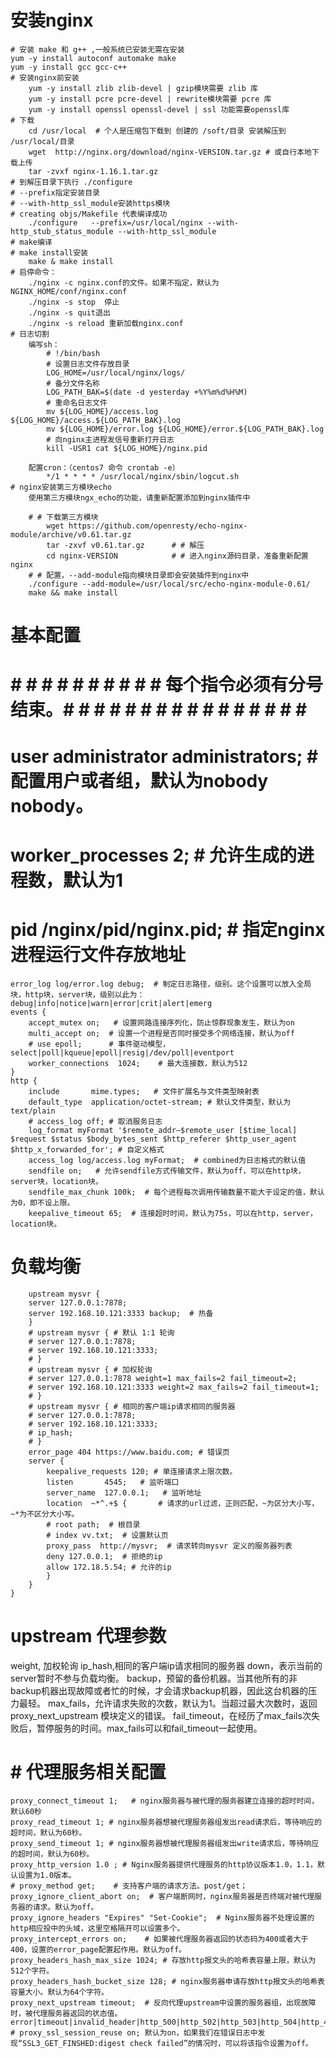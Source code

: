 # 安装nginx
    # 安装 make 和 g++ ,一般系统已安装无需在安装
    yum -y install autoconf automake make
    yum -y install gcc gcc-c++
    # 安装nginx前安装
        yum -y install zlib zlib-devel | gzip模块需要 zlib 库
        yum -y install pcre pcre-devel | rewrite模块需要 pcre 库
        yum -y install openssl openssl-devel | ssl 功能需要openssl库
    # 下载
        cd /usr/local  # 个人是压缩包下载到 创建的 /soft/目录 安装解压到 /usr/local/目录
        wget  http://nginx.org/download/nginx-VERSION.tar.gz # 或自行本地下载上传
        tar -zvxf nginx-1.16.1.tar.gz
    # 到解压目录下执行 ./configure
    # --prefix指定安装目录
    # --with-http_ssl_module安装https模块
    # creating objs/Makefile 代表编译成功
        ./configure   --prefix=/usr/local/nginx --with-http_stub_status_module --with-http_ssl_module 
    # make编译
    # make install安装
        make & make install
    # 启停命令：
        ./nginx -c nginx.conf的文件。如果不指定，默认为NGINX_HOME/conf/nginx.conf
        ./nginx -s stop  停止
        ./nginx -s quit退出
        ./nginx -s reload 重新加载nginx.conf
    # 日志切割
        编写sh：
            # !/bin/bash
            # 设置日志文件存放目录
            LOG_HOME=/usr/local/nginx/logs/
            # 备分文件名称
            LOG_PATH_BAK=$(date -d yesterday +%Y%m%d%H%M)
            # 重命名日志文件
            mv ${LOG_HOME}/access.log ${LOG_HOME}/access.${LOG_PATH_BAK}.log
            mv ${LOG_HOME}/error.log ${LOG_HOME}/error.${LOG_PATH_BAK}.log
            # 向nginx主进程发信号重新打开日志
            kill -USR1 cat ${LOG_HOME}/nginx.pid

        配置cron：（centos7 命令 crontab -e）
            */1 * * * * /usr/local/nginx/sbin/logcut.sh
    # nginx安装第三方模块echo
        使用第三方模块ngx_echo的功能，请重新配置添加到nginx插件中

        # # 下载第三方模块
            wget https://github.com/openresty/echo-nginx-module/archive/v0.61.tar.gz
            tar -zxvf v0.61.tar.gz		# # 解压
            cd nginx-VERSION			# # 进入nginx源码目录，准备重新配置nginx
        # # 配置，--add-module指向模块目录即会安装插件到nginx中
        ./configure --add-module=/usr/local/src/echo-nginx-module-0.61/ 
        make && make install

# 基本配置
# # # # # # # # # # #  每个指令必须有分号结束。# # # # # # # # # # # # # # # # # 
# user administrator administrators;  # 配置用户或者组，默认为nobody nobody。
# worker_processes 2;  # 允许生成的进程数，默认为1
# pid /nginx/pid/nginx.pid;   # 指定nginx进程运行文件存放地址
    error_log log/error.log debug;  # 制定日志路径，级别。这个设置可以放入全局块，http块，server块，级别以此为：debug|info|notice|warn|error|crit|alert|emerg
    events {
        accept_mutex on;   # 设置网路连接序列化，防止惊群现象发生，默认为on
        multi_accept on;  # 设置一个进程是否同时接受多个网络连接，默认为off
        # use epoll;      # 事件驱动模型，select|poll|kqueue|epoll|resig|/dev/poll|eventport
        worker_connections  1024;    # 最大连接数，默认为512
    }
    http {
        include       mime.types;   # 文件扩展名与文件类型映射表
        default_type  application/octet-stream; # 默认文件类型，默认为text/plain
        # access_log off; # 取消服务日志    
        log_format myFormat '$remote_addr–$remote_user [$time_local] $request $status $body_bytes_sent $http_referer $http_user_agent $http_x_forwarded_for'; # 自定义格式
        access_log log/access.log myFormat;  # combined为日志格式的默认值
        sendfile on;   # 允许sendfile方式传输文件，默认为off，可以在http块，server块，location块。
        sendfile_max_chunk 100k;  # 每个进程每次调用传输数量不能大于设定的值，默认为0，即不设上限。
        keepalive_timeout 65;  # 连接超时时间，默认为75s，可以在http，server，location块。
# 负载均衡
        upstream mysvr {   
        server 127.0.0.1:7878;
        server 192.168.10.121:3333 backup;  # 热备
        }
        # upstream mysvr { # 默认 1:1 轮询
        # server 127.0.0.1:7878;
        # server 192.168.10.121:3333;       
        # }
        # upstream mysvr { # 加权轮询
        # server 127.0.0.1:7878 weight=1 max_fails=2 fail_timeout=2;
        # server 192.168.10.121:3333 weight=2 max_fails=2 fail_timeout=1;
        # }
        # upstream mysvr { # 相同的客户端ip请求相同的服务器
        # server 127.0.0.1:7878; 
        # server 192.168.10.121:3333;
        # ip_hash;
        # }
        error_page 404 https://www.baidu.com; # 错误页
        server {
            keepalive_requests 120; # 单连接请求上限次数。
            listen       4545;   # 监听端口
            server_name  127.0.0.1;   # 监听地址       
            location  ~*^.+$ {       # 请求的url过滤，正则匹配，~为区分大小写，~*为不区分大小写。
            # root path;  # 根目录
            # index vv.txt;  # 设置默认页
            proxy_pass  http://mysvr;  # 请求转向mysvr 定义的服务器列表
            deny 127.0.0.1;  # 拒绝的ip
            allow 172.18.5.54; # 允许的ip           
            } 
        }
    }
# upstream 代理参数
weight, 加权轮询
ip_hash,相同的客户端ip请求相同的服务器
down，表示当前的server暂时不参与负载均衡。
backup，预留的备份机器。当其他所有的非backup机器出现故障或者忙的时候，才会请求backup机器，因此这台机器的压力最轻。
max_fails，允许请求失败的次数，默认为1。当超过最大次数时，返回proxy_next_upstream 模块定义的错误。
fail_timeout，在经历了max_fails次失败后，暂停服务的时间。max_fails可以和fail_timeout一起使用。


# # 代理服务相关配置
    proxy_connect_timeout 1;   # nginx服务器与被代理的服务器建立连接的超时时间，默认60秒
    proxy_read_timeout 1; # nginx服务器想被代理服务器组发出read请求后，等待响应的超时间，默认为60秒。
    proxy_send_timeout 1; # nginx服务器想被代理服务器组发出write请求后，等待响应的超时间，默认为60秒。
    proxy_http_version 1.0 ; # Nginx服务器提供代理服务的http协议版本1.0，1.1，默认设置为1.0版本。
    # proxy_method get;    # 支持客户端的请求方法。post/get；
    proxy_ignore_client_abort on;  # 客户端断网时，nginx服务器是否终端对被代理服务器的请求。默认为off。
    proxy_ignore_headers "Expires" "Set-Cookie";  # Nginx服务器不处理设置的http相应投中的头域，这里空格隔开可以设置多个。
    proxy_intercept_errors on;    # 如果被代理服务器返回的状态码为400或者大于400，设置的error_page配置起作用。默认为off。
    proxy_headers_hash_max_size 1024; # 存放http报文头的哈希表容量上限，默认为512个字符。
    proxy_headers_hash_bucket_size 128; # nginx服务器申请存放http报文头的哈希表容量大小。默认为64个字符。
    proxy_next_upstream timeout;  # 反向代理upstream中设置的服务器组，出现故障时，被代理服务器返回的状态值。error|timeout|invalid_header|http_500|http_502|http_503|http_504|http_404|off
    # proxy_ssl_session_reuse on; 默认为on，如果我们在错误日志中发现“SSL3_GET_FINSHED:digest check failed”的情况时，可以将该指令设置为off。